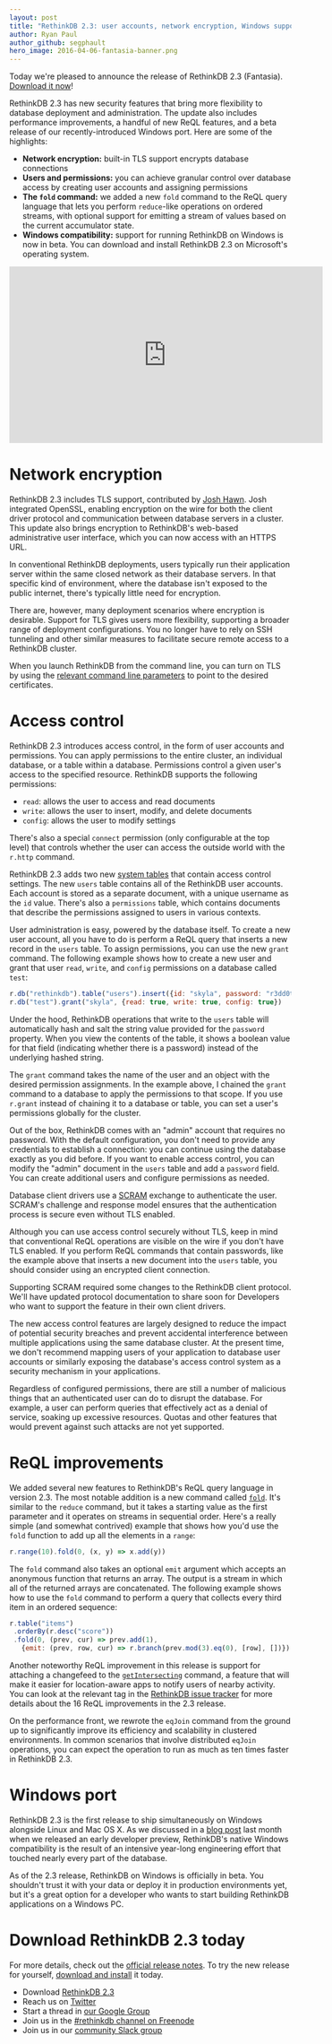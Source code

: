 ```yaml
---
layout: post
title: "RethinkDB 2.3: user accounts, network encryption, Windows support"
author: Ryan Paul
author_github: segphault
hero_image: 2016-04-06-fantasia-banner.png
---
```


Today we're pleased to announce the release of RethinkDB 2.3 (Fantasia). [Download it now][download]!

RethinkDB 2.3 has new security features that bring more flexibility to database
deployment and administration. The update also includes performance
improvements, a handful of new ReQL features, and a beta release of our
recently-introduced Windows port. Here are some of the highlights:

* **Network encryption:** built-in TLS support encrypts database connections
* **Users and permissions:** you can achieve granular control over database access by creating user accounts and assigning permissions
* **The `fold` command:** we added a new `fold` command to the ReQL query language that lets you perform `reduce`-like operations on ordered streams, with optional support for emitting a stream of values based on the current accumulator state.
* **Windows compatibility:** support for running RethinkDB on Windows is now in beta. You can download and install RethinkDB 2.3 on Microsoft's operating system.

<!--more-->

<iframe width="560" height="315" src="https://www.youtube.com/embed/_nitKUl2r-M" frameborder="0" allowfullscreen></iframe>

# Network encryption

RethinkDB 2.3 includes TLS support, contributed by [Josh Hawn][]. Josh
integrated OpenSSL, enabling encryption on the wire for both the client driver
protocol and communication between database servers in a cluster. This update
also brings encryption to RethinkDB's web-based administrative user interface,
which you can now access with an HTTPS URL.

In conventional RethinkDB deployments, users typically run their application
server within the same closed network as their database servers. In that
specific kind of environment, where the database isn't exposed to the public
internet, there's typically little need for encryption.

There are, however, many deployment scenarios where encryption is desirable.
Support for TLS gives users more flexibility, supporting a broader range of
deployment configurations. You no longer have to rely on SSH tunneling and
other similar measures to facilitate secure remote access to a RethinkDB
cluster.

When you launch RethinkDB from the command line, you can turn on TLS by using
the [relevant command line parameters][tls-docs] to point to the desired
certificates.

# Access control

RethinkDB 2.3 introduces access control, in the form of user accounts and
permissions. You can apply permissions to the entire cluster, an individual
database, or a table within a database. Permissions control a given user's
access to the specified resource. RethinkDB supports the following permissions:

* `read`: allows the user to access and read documents
* `write`: allows the user to insert, modify, and delete documents
* `config`: allows the user to modify settings

There's also a special `connect` permission (only configurable at the top
level) that controls whether the user can access the outside world with the
`r.http` command.

RethinkDB 2.3 adds two new [system tables][] that contain access control
settings. The new `users` table contains all of the RethinkDB user accounts.
Each account is stored as a separate document, with a unique username as the
`id` value. There's also a `permissions` table, which contains documents that
describe the permissions assigned to users in various contexts.

User administration is easy, powered by the database itself. To create a new
user account, all you have to do is perform a ReQL query that inserts a new
record in the `users` table. To assign permissions, you can use the new `grant`
command. The following example shows how to create a new user and grant that
user `read`, `write`, and `config` permissions on a database called `test`:

```javascript
r.db("rethinkdb").table("users").insert({id: "skyla", password: "r3dd0t"})
r.db("test").grant("skyla", {read: true, write: true, config: true})
```

Under the hood, RethinkDB operations that write to the `users` table will
automatically hash and salt the string value provided for the `password`
property. When you view the contents of the table, it shows a boolean value for
that field (indicating whether there is a password) instead of the underlying
hashed string.

The `grant` command takes the name of the user and an object with the desired
permission assignments. In the example above, I chained the `grant` command to
a database to apply the permissions to that scope. If you use `r.grant` instead
of chaining it to a database or table, you can set a user's permissions
globally for the cluster.

Out of the box, RethinkDB comes with an "admin" account that requires no
password. With the default configuration, you don't need to provide any
credentials to establish a connection: you can continue using the database
exactly as you did before. If you want to enable access control, you can modify
the "admin" document in the `users` table and add a `password` field. You can
create additional users and configure permissions as needed.

Database client drivers use a [SCRAM][] exchange to authenticate the user.
SCRAM's challenge and response model ensures that the authentication process is
secure even without TLS enabled.

Although you can use access control securely without TLS, keep in mind that
conventional ReQL operations are visible on the wire if you don't have TLS
enabled. If you perform ReQL commands that contain passwords, like the example
above that inserts a new document into the `users` table, you should consider
using an encrypted client connection.

Supporting SCRAM required some changes to the RethinkDB client protocol.
We'll have updated protocol documentation to share soon for Developers
who want to support the feature in their own client drivers.

The new access control features are largely designed to reduce the impact of
potential security breaches and prevent accidental interference between
multiple applications using the same database cluster. At the present time, we
don't recommend mapping users of your application to database user accounts or
similarly exposing the database's access control system as a security mechanism
in your applications.

Regardless of configured permissions, there are still a number of malicious
things that an authenticated user can do to disrupt the database. For example,
a user can perform queries that effectively act as a denial of service, soaking
up excessive resources. Quotas and other features that would prevent against
such attacks are not yet supported.

# ReQL improvements

We added several new features to RethinkDB's ReQL query language in version
2.3. The most notable addition is a new command called [`fold`][fold-doc]. It's
similar to the `reduce` command, but it takes a starting value as the first
parameter and it operates on streams in sequential order. Here's a really
simple (and somewhat contrived) example that shows how you'd use the `fold`
function to add up all the elements in a `range`:

```javascript
r.range(10).fold(0, (x, y) => x.add(y))
```

The `fold` command also takes an optional `emit` argument which accepts an
anonymous function that returns an array. The output is a stream in which all
of the returned arrays are concatenated. The following example shows how to use
the `fold` command to perform a query that collects every third item in an
ordered sequence: 

```javascript
r.table("items")
 .orderBy(r.desc("score"))
 .fold(0, (prev, cur) => prev.add(1),
   {emit: (prev, row, cur) => r.branch(prev.mod(3).eq(0), [row], [])})
```

Another noteworthy ReQL improvement in this release is support for attaching a
changefeed to the [`getIntersecting`][get-intersect] command, a feature that
will make it easier for location-aware apps to notify users of nearby activity.
You can look at the relevant tag in the [RethinkDB issue tracker][reql-tracker]
for more details about the 16 ReQL improvements in the 2.3 release.

On the performance front, we rewrote the `eqJoin` command from the ground up to
significantly improve its efficiency and scalability in clustered environments.
In common scenarios that involve distributed `eqJoin` operations, you can
expect the operation to run as much as ten times faster in RethinkDB 2.3.

# Windows port

RethinkDB 2.3 is the first release to ship simultaneously on Windows alongside
Linux and Mac OS X. As we discussed in a [blog post][win-blog] last month when
we released an early developer preview, RethinkDB's native Windows
compatibility is the result of an intensive year-long engineering effort that
touched nearly every part of the database.

As of the 2.3 release, RethinkDB on Windows is officially in beta. You
shouldn't trust it with your data or deploy it in production environments yet,
but it's a great option for a developer who wants to start building RethinkDB
applications on a Windows PC.

# Download RethinkDB 2.3 today

For more details, check out the [official release notes][rel-notes]. To try the
new release for yourself, [download and install][download] it today.

* Download [RethinkDB 2.3][download]
* Reach us on [Twitter][twitter]
* Start a thread in [our Google Group][group]
* Join us in the [#rethinkdb channel on Freenode][freenode]
* Join us in our [community Slack group][slack]

[download]: /docs/install/
[tls-contrib]: https://github.com/rethinkdb/rethinkdb/issues/3151
[Josh Hawn]: https://github.com/rethinkdb/rethinkdb/issues/3151
[tls-docs]: /docs/security
[SCRAM]: https://tools.ietf.org/html/rfc5802
[system tables]: https://www.rethinkdb.com/docs/system-tables/
[fold-doc]: /api/javascript/fold
[win-blog]: /blog/rethinkdb-windows-preview/
[twitter]: https://twitter.com/rethinkdb
[group]: https://groups.google.com/forum/#!forum/rethinkdb
[freenode]: irc://chat.freenode.net/#rethinkdb
[slack]: http://slack.rethinkdb.com/
[rel-notes]: https://github.com/rethinkdb/rethinkdb/releases/tag/v2.3.0
[reql-tracker]: https://github.com/rethinkdb/rethinkdb/issues?q=is%3Aissue+milestone%3A2.3+label%3Acp%3Areql+is%3Aclosed
[get-intersect]: /api/javascript/get_intersecting/

